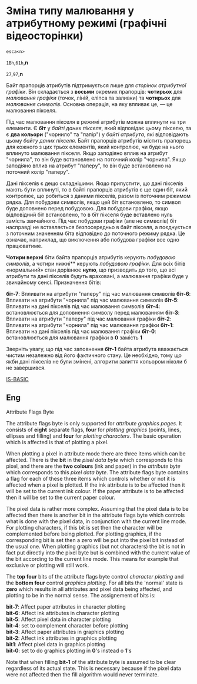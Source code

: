 # Зміна типу малювання у атрибутному режимі (графічні відеосторінки)

`esca<n>`

`1Bh`,`61h`,**n**

`27`,`97`,**n**

Байт прапорців атрибутів підтримується лише для *сторінок атрибутної графіки*. Він складається з **восьми** окремих прапорців: **чотирьох** для *малювання графіки* (точок, ліній, еліпса та заливки) та **чотирьох** для *малювання символів*. Основна операція, на яку впливає це, — це малювання пікселя.

Під час малювання пікселя в режимі атрибутів можна вплинути на три елементи. Є **біт** у *байті даних пікселя*, який відповідає цьому пікселю, та є **два кольори** ("чорнило" та "папір") у *байті атрибута*, які відповідають цьому *байту даних пікселя*. Байт прапорців атрибутів містить прапорець для кожного з цих трьох елементів, який контролює, чи буде на нього вплинуто малювання пікселя. Якщо заподіяно вплив на атрибут "чорнила", то він буде встановлено на поточний колір "чорнила". Якщо заподіяно вплив на атрибут "паперу", то він буде встановлено на поточний колір "паперу".

Дані пікселів є дещо складнішими. Якщо припустити, що дані пікселів мають бути вплинуті, то в байті прапорців атрибутів є ще один біт, який контролює, що робиться з даними пікселів, разом із поточним режимом рядка. Для побудови символів, якщо цей біт встановлено, то символ буде доповнено перед побудовою. Для побудови графіки, якщо відповідний біт встановлено, то в біт пікселя буде вставлено нуль замість звичайного. Під час побудови графіки (але не символів) біт насправді не вставляється безпосередньо в байт пікселя, а поєднується з поточним значенням біта відповідно до поточного режиму рядка. Це означає, наприклад, що виключення або побудова графіки все одно працюватиме.

**Чотири верхні** біти байта прапорців атрибутів керують *побудовою символів*, а чотири нижні** керують *побудовою графіки*. Для всіх бітів «нормальний» стан дорівнює **нулю**, що призводить до того, що всі атрибути та дані пікселів будуть враховані, а малювання графіки буде у звичайному сенсі. Призначення бітів:

**біт-7**: Впливати на атрибути "паперу" під час малювання символів
**біт-6**: Впливати на атрибути "чорнила" під час малювання символів
**біт-5**: Впливати на дані пікселів під час малювання символів
**біт-4**: встановлюється для доповнення символу перед малюванням
**біт-3**: Впливати на атрибути "паперу" під час малювання графіки
**біт-2**: Впливати на атрибути "чорнила" під час малювання графіки
**біт-1**: Впливати на дані пікселів під час малювання графіки
**біт-0**: встановлюється для малювання графіки в **0** замість **1**

Зверніть увагу, що під час заповнення **біт-1** байта атрибута вважається чистим незалежно від його фактичного стану. Це необхідно, тому що якби дані пікселів не були змінені, алгоритм залиття кольором ніколи б не завершився.

[IS-BASIC](../../is-basic_man-en/man_vo-attributes.md)

## Eng
Attribute Flags Byte

The attribute flags byte is only supported for *attribute graphics pages*. It consists of **eight** separate flags, **four** for *plotting graphics* (points, lines, ellipses and filling) and **four** for *plotting characters*. The basic operation which is affected is that of plotting a pixel.

When plotting a pixel in attribute mode there are three items which can be affected. There is the **bit** in the *pixel data byte* which corresponds to this pixel, and there are the **two colours** (ink and paper) in the *attribute byte* which corresponds to this *pixel data byte*. The attribute flags byte contains a flag for each of these three items which controls whether or not it is affected when a pixel is plotted. If the ink attribute is to be affected then it will be set to the current ink colour. If the paper attribute is to be affected then it will be set to the current paper colour.

The pixel data is rather more complex. Assuming that the pixel data is to be affected then there is another bit in the attribute flags byte which controls what is done with the pixel data, in conjunction with the current line mode. For plotting characters, if this bit is set then the character will be complemented before being plotted. For plotting graphics, if the corresponding bit is set then a zero will be put into the pixel bit instead of the usual one. When plotting graphics (but not characters) the bit is not in fact put directly into the pixel byte but is combined with the current value of the bit according to the current line mode. This means for example that exclusive or plotting will still work.

The **top four** bits of the attribute flags byte control *character plotting* and the **bottom four** control *graphics plotting*. For all bits the 'normal' state is **zero** which results in all attributes and pixel data being affected, and plotting to be in the normal sense. The assignement of bits is:

**bit-7**: Affect paper attributes in character plotting  
**bit-6**: Affect ink attributes in character plotting  
**bit-5**: Affect pixel data in character plotting  
**bit-4**: set to complement character before plotting  
**bit-3**: Affect paper attributes in graphics plotting  
**bit-2**: Affect ink attributes in graphics plotting  
**bit1**: Affect pixel data in graphics plotting  
**bit-0**: set to do graphics plotting in **0**'s instead o **1**'s

Note that when filling **bit-1** of the attribute byte is assumed to be clear regardless of its actual state. This is necessary because if the pixel data were not affected then the fill algorithm would never terminate.

